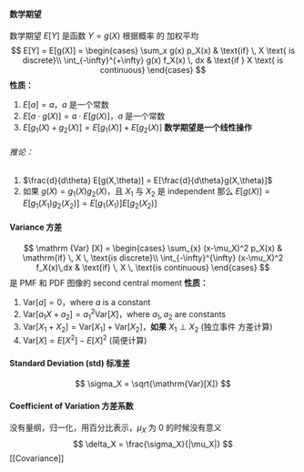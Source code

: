 #### 数学期望
数学期望 $E[Y]$ 是函数 $Y=g(X)$ 根据概率 的 加权平均
$$
E[Y] = E[g(X)] = 
\begin{cases}
\sum_x g(x) p_X(x) & \text{if} \, X \text{ is discrete}\\
\int_{-\infty}^{+\infty} g(x) f_X(x) \, dx & \text{if } X \text{ is continuous}
\end{cases}
$$
**性质：**
1. $E[a]=a$，$a$ 是一个常数
2. $E[a\cdot g(X)] = a \cdot E[g(X)]$，$a$ 是一个常数
3. $E[g_1(X) + g_2(X)] = E[g_1(X)] + E[g_2(X)]$
**数学期望是一个线性操作**
###### 推论：
1. $\frac{d}{d\theta} E[g(X,\theta)] = E[\frac{d}{d\theta}g(X,\theta)]$
2. 如果 $g(X) = g_1(X) g_2(X)$，且 $X_1$ 与 $X_2$ 是 independent 那么 $E[g(X)] = E[g_1(X_1)g_2(X_2)] =E[g_1(X_1)]E[g_2(X_2)]$

#### Variance 方差
$$
\mathrm {Var} [X] = 
\begin{cases}
\sum_{x} (x-\mu_X)^2 p_X(x) & \mathrm{if} \, X \, \text{is discrete}\\
\int_{-\infty}^{\infty} (x-\mu_X)^2 f_X(x)\,dx & \text{if} \, X \, \text{is continuous}
\end{cases}
$$
是 PMF 和 PDF 图像的 second central moment
**性质：**
1. $\mathrm{Var}[a] = 0$，where $a$ is a constant
2. $\mathrm{Var}[a_1X+a_2]=a_1^2\mathrm{Var}[X]$，where $a_1,a_2$ are constants
3. $\mathrm{Var}[X_1+X_2] = \mathrm{Var}[X_1] + \mathrm{Var}[X_2]$，**如果** $X_1 \perp X_2$ (独立事件 方差计算)
4. $\mathrm{Var}[X] = E[X^2] - E[X]^2$ (简便计算)
#### Standard Deviation (std) 标准差
$$
\sigma_X = \sqrt{\mathrm{Var}[X]}
$$
#### Coefficient of Variation 方差系数
没有量纲，归一化，用百分比表示，$\mu_X$ 为 0 的时候没有意义
$$
\delta_X = \frac{\sigma_X}{|\mu_X|}
$$
[[Covariance]]
